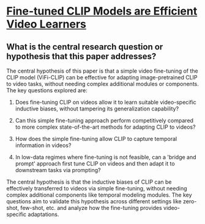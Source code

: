 # [Fine-tuned CLIP Models are Efficient Video Learners](https://arxiv.org/abs/2212.03640)

## What is the central research question or hypothesis that this paper addresses?

 The central hypothesis of this paper is that a simple video fine-tuning of the CLIP model (ViFi-CLIP) can be effective for adapting image-pretrained CLIP to video tasks, without needing complex additional modules or components. The key questions explored are:

1) Does fine-tuning CLIP on videos allow it to learn suitable video-specific inductive biases, without tampering its generalization capability? 

2) Can this simple fine-tuning approach perform competitively compared to more complex state-of-the-art methods for adapting CLIP to videos?

3) How does the simple fine-tuning allow CLIP to capture temporal information in videos?

4) In low-data regimes where fine-tuning is not feasible, can a 'bridge and prompt' approach first tune CLIP on videos and then adapt it to downstream tasks via prompting?

The central hypothesis is that the inductive biases of CLIP can be effectively transferred to videos via simple fine-tuning, without needing complex additional components like temporal modeling modules. The key questions aim to validate this hypothesis across different settings like zero-shot, few-shot, etc. and analyze how the fine-tuning provides video-specific adaptations.
